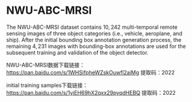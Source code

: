 # NWU-ABC-MRSI
The NWU-ABC-MRSI dataset contains $10,242$ multi-temporal remote sensing images of three object categories (i.e., vehicle, aeroplane, and ship). After the initial bounding box annotation generation process, the remaining $4,231$ images with bounding-box annotations are used for the subsequent training and validation of the object detector. 

NWU-ABC-MRSI数据下载链接：https://pan.baidu.com/s/1WHSifpheWZskOuwfl2aiMg 提取码：2022

initial training samples下载链接：https://pan.baidu.com/s/1yiEH69hX2qxx29pyqdHEBQ 提取码：2022
